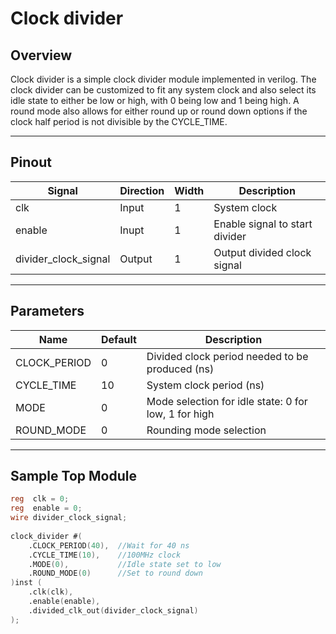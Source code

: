 # Clock divider

## Overview
Clock divider is a simple clock divider module implemented in verilog. The clock divider can be customized to fit any system clock and also select its idle state to either be low or high, with 0 being low and 1 being high. A round mode also allows for either round up or round down options if the clock half period is not divisible by the CYCLE_TIME. 

---

## Pinout

| Signal                | Direction | Width | Description                         |
|-----------------------|-----------|-------|-------------------------------------|
| clk                   | Input     | 1     | System clock                        |
| enable                | Inupt     | 1     | Enable signal to start divider      |
| divider_clock_signal  | Output    | 1     | Output divided clock signal         |

---

## Parameters
| Name         | Default | Description                                            |
|--------------|---------|--------------------------------------------------------|
| CLOCK_PERIOD | 0       | Divided clock period needed to be produced (ns)        |
| CYCLE_TIME   | 10      | System clock period (ns)                               |
| MODE         | 0       | Mode selection for idle state: 0 for low, 1 for high   |
| ROUND_MODE   | 0       | Rounding mode selection                                |

---

## Sample Top Module

```verilog
reg  clk = 0;
reg  enable = 0;
wire divider_clock_signal;
    
clock_divider #(
    .CLOCK_PERIOD(40),  //Wait for 40 ns
    .CYCLE_TIME(10),    //100MHz clock
    .MODE(0),           //Idle state set to low
    .ROUND_MODE(0)      //Set to round down
)inst (
    .clk(clk),
    .enable(enable),
    .divided_clk_out(divider_clock_signal)
);
